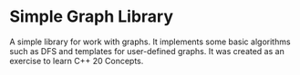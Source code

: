 Simple Graph Library
====================

A simple library for work with graphs. It implements some basic algorithms such as DFS and templates for user-defined graphs. It was created as an exercise to learn C++ 20 Concepts.
